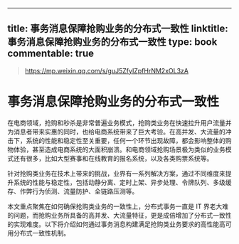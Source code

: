 
---
title: 事务消息保障抢购业务的分布式一致性
linktitle: 事务消息保障抢购业务的分布式一致性
type: book
commentable: true
---

> https://mp.weixin.qq.com/s/guJ5ZfyIZpfHrNM2xOL3zA

# 事务消息保障抢购业务的分布式一致性

在电商领域，抢购和秒杀是非常普遍业务模式，抢购类业务在快速拉升用户流量并为消息者带来实惠的同时，也给电商系统带来了巨大考验。在高并发、大流量的冲击下，系统的性能和稳定性至关重要，任何一个环节出现故障，都会影响整体的购物体验，甚至造成电商系统的大面积崩溃。和电商领域抢购场景极为类似的业务模式还有很多，比如大型赛事和在线教育的报名系统，以及各类购票系统等。

针对抢购类业务在技术上带来的挑战，业界有一系列解决方案，通过不同维度来提升系统的性能与稳定性，包括动静分离、定时上架、异步处理、令牌队列、多级缓存、作弊行为侦测、流量防护、全链路压测等。

本文重点聚焦在如何确保抢购类业务的一致性上，分布式事务一直是 IT 界老大难的问题，而抢购业务所具备的高并发、大流量特征，更是成倍增加了分布式一致性的实现难度。以下将介绍如何通过事务消息构建满足抢购类业务要求的高性能高可用分布式一致性机制。

    